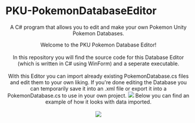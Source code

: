 # PKU-PokemonDatabaseEditor
<p align="center">
A C# program that allows you to edit and make your own Pokemon Unity Pokemon Databases.
</p>

<p align="center">
  Welcome to the PKU Pokemon Database Editor!
  <br></br>
  In this repository you will find the source code for this Database Editor (which is written in C# using WinForm) and a seperate executable.
  <br></br>
  With this Editor you can import already existing PokemonDatabase.cs files and edit them to your own liking.
  If you're done editing the Database you can temporarily save it into an .xml file or export it into a PokemonDatabase.cs to use in your own project.
  <img src="https://i.imgur.com/rhTH0ui.png">
  Below you can find an example of how it looks with data imported.
  <br></br>
  <img src="https://i.imgur.com/K8byA4F.png">
</p>
